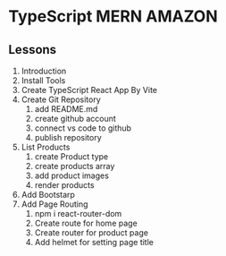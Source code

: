 # TypeScript MERN AMAZON

## Lessons

1. Introduction
2. Install Tools
3. Create TypeScript React App By Vite
4. Create Git Repository
    1. add README.md
    2. create github account
    3. connect vs code to github 
    4. publish repository 
5. List Products
    1. create Product type
    2. create products array
    3. add product images
    4. render products
6. Add Bootstarp
7. Add Page Routing
    1. npm i react-router-dom
    2. Create route for home page
    3. Create router for product page
    4. Add helmet for setting page title
